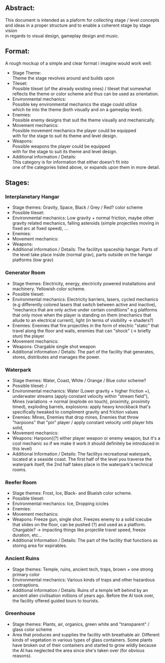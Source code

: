 ## Abstract:
This document is intended as a plaform for collecting stage / level concepts  
and ideas in a proper structure and to enable a coherent stage by stage vision  
in regards to visual design, gameplay design and music.

## Format:
A rough mockup of a simple and clear format i imagine would work well:

- Stage Theme:  
  Theme the stage revolves around and builds upon
- Tileset:  
  Possible tileset (of the already existing ones) / tileset that somewhat  
  reflects the theme or color scheme and thus can be used as orientation.
- Environmental mechanics:  
  Possible key environmental mechanics the stage could utilize  
  which tie into the theme (both visually and on a gameplay level).
- Enemies:  
  Possible enemy designs that suit the theme visually and mechanically. 
- Movement mechanics:  
  Possible movement mechanics the player could be equipped  
  with for the stage to suit its theme and level design.
- Weapons:  
  Possible weapons the player could be equipped  
  with for the stage to suit its theme and level design.
- Additional information / Details:  
  This category is for information that either doesn't fit into  
  one of the categories listed above, or expands upon them in more detail. 

## Stages:

### Interplanetary Hangar

- Stage themes:
  Gravity, Space, Black / Grey / Red? color scheme
- Possible tileset:
- Environmental mechanics:
  Low gravity + normal friction, maybe other gravity related mechanics, falling asteroids (simple projectiles moving in fixed arc at fixed speed), ...
- Enemies:
- Movement mechanics:
- Weapons:
- Additional information / Details:
  The facilitys spaceship hangar. Parts of the level take place inside (normal grav), parts outside on the hangar platforms (low grav)

### Generator Room 

- Stage themes:
  Electricity, energy, electricity powered installations and machinery. Yellowish color scheme.
- Possible tileset: 
- Environmental mechanics: 
  Electricity barriers, lasers, cycled mechanics (e.g differently colored lasers that switch between active and inactive), "mechanics that are only active under certain conditions" e.g platforms that only move when the player is standing on them (mechanics that allude to an electrical current), light (in terms of visibility -> shaders?)
- Enemies: 
  Enemies that fire projectiles in the form of electric "static" that travel along the floor and walls, enemies that can "shock" (-> briefly stun) the player
- Movement mechanics:
- Weapons:
  Chargable single shot weapon
- Additional information / Details:
  The part of the facility that generates, stores, distributes and manages the power. 

### Waterpark

- Stage themes:
  Water, Coast, White / Orange / Blue color scheme?
- Possible tileset:
  /
- Environmental mechanics:
  Water (Lower gravity + higher friction +), underwater streams (apply constant velocity within "stream field"), Mines (variations -> normal (explode on touch), proximity, proximity timed), exploding barrels, explosions: apply heavy knockback that's specifically tweaked to compliment gravity and friction values
- Enemies:
  Mines, Enemies that drop mines, Enemies that throw "harpoons" that "pin" player / apply constant velocity until player hits solid, 
- Movement mechanics:
- Weapons:
  Harpoon((?) either player weapon or enemy weapon, but it's a cool mechanic so if we make it work it should definitely be introduced in this level)
- Additional Information / Details:
  The facilitys recreational waterpark, located at a seaside coast. The first half of the level you traverse the waterpark itself, the 2nd half takes place in the waterpark's technical rooms.

### Reefer Room 

- Stage themes:
  Frost, Ice, Black- and Blueish color scheme.
- Possible tileset:
- Environmental mechanics:
  Ice, Dropping icicles 
- Enemies:
- Movement mechanics:
- Weapons:
  Freeze gun, single shot. Freezes enemy to a solid icecube that slides on the floor, can be pushed (?) and used as a platform. Chargable? -> impacting things like projectile travel speed, freeze duration, etc...
- Additional Information / Details:
  The part of the facility that functions as storing area for expirables.

### Ancient Ruins

- Stage themes:
  Temple, ruins, ancient tech, traps, brown + one strong primary color
- Environmental mechanics:
  Various kinds of traps and other hazardous contraptions.
- Additional information / Details:
  Ruins of a temple left behind by an ancient alien civilisation millions of years ago. Before the AI took over, the facility offered guided tours to tourists.

### Greenhouse 

- Stage themes:
  Plants, air, organics, green white and "transparent" / glass color scheme
- Area that produces and supplies the facility with breathable air. Different kinds of vegetation in various types of glass containers. Some plants have broken out of their containers and started to grow wildly because the AI has neglected the area since she's taken over (for obvious reasons).
